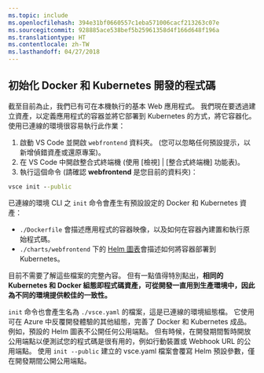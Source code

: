 ```yaml
---
ms.topic: include
ms.openlocfilehash: 394e31bf0660557c1eba571006cacf213263c07e
ms.sourcegitcommit: 928885ace538bef5b25961358d4f166d648f196a
ms.translationtype: HT
ms.contentlocale: zh-TW
ms.lasthandoff: 04/27/2018
---
```

## <a name="initialize-code-for-docker-and-kubernetes-development"></a>初始化 Docker 和 Kubernetes 開發的程式碼
截至目前為止，我們已有可在本機執行的基本 Web 應用程式。 我們現在要透過建立資產，以定義應用程式的容器並將它部署到 Kubernetes 的方式，將它容器化。 使用已連線的環境很容易執行此作業： 

1. 啟動 VS Code 並開啟 `webfrontend` 資料夾。 (您可以忽略任何預設提示，以新增偵錯資產或還原專案)。
1. 在 VS Code 中開啟整合式終端機 (使用 [檢視] | [整合式終端機] 功能表)。
1. 執行這個命令 (請確認 **webfrontend** 是您目前的資料夾)：

```cmd
vsce init --public
```

已連線的環境 CLI 之 ```init``` 命令會產生有預設設定的 Docker 和 Kubernetes 資產：
* `./Dockerfile` 會描述應用程式的容器映像，以及如何在容器內建置和執行原始程式碼。
* `./charts/webfrontend` 下的 [Helm 圖表](https://docs.helm.sh)會描述如何將容器部署到 Kubernetes。

目前不需要了解這些檔案的完整內容。 但有一點值得特別點出，**相同的 Kubernetes 和 Docker 組態即程式碼資產，可從開發一直用到生產環境中，因此為不同的環境提供較佳的一致性。**
 
`init` 命令也會產生名為 `./vsce.yaml` 的檔案，這是已連線的環境組態檔。 它使用可在 Azure 中反覆開發體驗的其他組態，完善了 Docker 和 Kubernetes 成品。 例如，預設的 Helm 圖表不公開任何公用端點。 但有時候，在開發期間暫時開放公用端點以便測試您的程式碼是很有用的，例如行動裝置或 Webhook URL 的公用端點。 使用 `init --public` 建立的 vsce.yaml 檔案會覆寫 Helm 預設參數，僅在開發期間公開公用端點。
